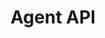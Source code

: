 ---
title: "Agent API"
type: "guide-and-reference"
index: true
weight: 40
desc: "Interact with customers by joining the messaging protocol as an agent."
color: "#ee5201"
latest_version: "0.3"
---